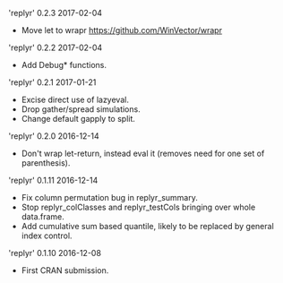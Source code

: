 
'replyr' 0.2.3 2017-02-04
 
 * Move let to wrapr https://github.com/WinVector/wrapr
 
'replyr' 0.2.2 2017-02-04
 
 * Add Debug* functions.

'replyr' 0.2.1 2017-01-21

 * Excise direct use of lazyeval.
 * Drop gather/spread simulations.
 * Change default gapply to split.

'replyr' 0.2.0 2016-12-14

 * Don't wrap let-return, instead eval it (removes need for one set of parenthesis).

'replyr' 0.1.11 2016-12-14

 * Fix column permutation bug in replyr_summary.
 * Stop replyr_colClasses and replyr_testCols bringing over whole data.frame.
 * Add cumulative sum based quantile, likely to be replaced by general index control.

'replyr' 0.1.10 2016-12-08

 * First CRAN submission.
